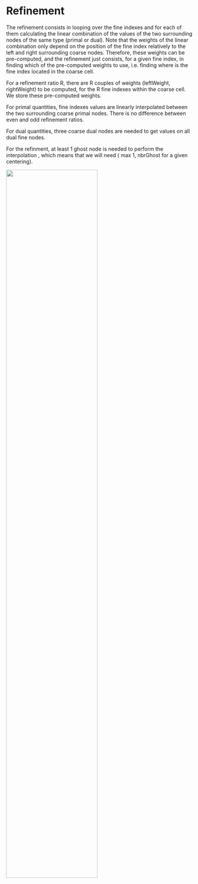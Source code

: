 # Refinement

The refinement consists in looping over the fine indexes and for each of them calculating the linear combination of the values of the two surrounding nodes of the same type (primal or dual). Note that the weights of the linear combination only depend on the position of the fine index relatively to the left and right surrounding coarse nodes. Therefore, these weights can be pre-computed, and the refinement just consists, for a given fine index, in finding which of the pre-computed weights to use, i.e. finding where is the fine index located in the coarse cell.

For a refinement ratio R, there are R couples of weights (leftWeight, rightWeight) to be computed, for the R fine indexes within the coarse cell. We store these pre-computed weights.


For primal quantities, fine indexes values are linearly interpolated between the two surrounding coarse primal nodes.
There is no difference between even and odd refinement ratios. 

For dual quantities, three coarse dual nodes are needed to get values on all dual fine nodes.


For the refinment, at least 1 ghost node is needed to perform the interpolation , which means that we will need ( max 1, nbrGhost for a given centering).


<img src="refinement.png" width="70%" height="70%"/>




